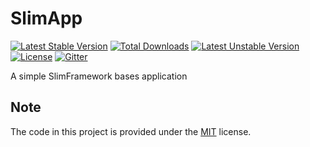 # SlimApp

[![Latest Stable Version](https://poser.pugx.org/horstoeko/slimapp/v/stable.png)](https://packagist.org/packages/horstoeko/slimapp) [![Total Downloads](https://poser.pugx.org/horstoeko/slimapp/downloads.png)](https://packagist.org/packages/horstoeko/slimapp) [![Latest Unstable Version](https://poser.pugx.org/horstoeko/slimapp/v/unstable.png)](https://packagist.org/packages/horstoeko/slimapp) [![License](https://poser.pugx.org/horstoeko/slimapp/license.png)](https://packagist.org/packages/horstoeko/slimapp) [![Gitter](https://badges.gitter.im/Join%20Chat.svg)](https://gitter.im/horstoeko/slimapp)

A simple SlimFramework bases application

## Note

The code in this project is provided under the [MIT](https://opensource.org/licenses/MIT) license.
